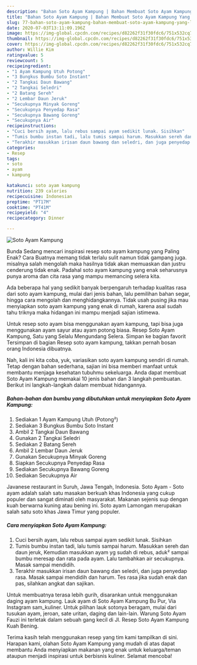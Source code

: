 ```yaml
---
description: "Bahan Soto Ayam Kampung | Bahan Membuat Soto Ayam Kampung Yang Lezat"
title: "Bahan Soto Ayam Kampung | Bahan Membuat Soto Ayam Kampung Yang Lezat"
slug: 77-bahan-soto-ayam-kampung-bahan-membuat-soto-ayam-kampung-yang-lezat
date: 2020-07-03T13:11:09.196Z
image: https://img-global.cpcdn.com/recipes/d82262f31f30fdc6/751x532cq70/soto-ayam-kampung-foto-resep-utama.jpg
thumbnail: https://img-global.cpcdn.com/recipes/d82262f31f30fdc6/751x532cq70/soto-ayam-kampung-foto-resep-utama.jpg
cover: https://img-global.cpcdn.com/recipes/d82262f31f30fdc6/751x532cq70/soto-ayam-kampung-foto-resep-utama.jpg
author: Willie Kim
ratingvalue: 5
reviewcount: 5
recipeingredient:
- "1 Ayam Kampung Utuh Potong"
- "3 Bungkus Bumbu Soto Instant"
- "2 Tangkai Daun Bawang"
- "2 Tangkai Seledri"
- "2 Batang Sereh"
- "2 Lembar Daun Jeruk"
- "Secukupnya Minyak Goreng"
- "Secukupnya Penyedap Rasa"
- "Secukupnya Bawang Goreng"
- "Secukupnya Air"
recipeinstructions:
- "Cuci bersih ayam, lalu rebus sampai ayam sedikit lunak. Sisihkan"
- "Tumis bumbu instan tadi, lalu tumis sampai harum. Masukkan sereh dan daun jeruk, Kemudian masukkan ayam yg sudah di rebus, aduk² sampai bumbu meresap dan rata pada ayam. Lalu tambahkan air secukupnya. Masak sampai mendidih."
- "Terakhir masukkan irisan daun bawang dan seledri, dan juga penyedap rasa. Masak sampai mendidih dan harum. Tes rasa jika sudah enak dan pas, silahkan angkat dan sajikan."
categories:
- Resep
tags:
- soto
- ayam
- kampung

katakunci: soto ayam kampung 
nutrition: 239 calories
recipecuisine: Indonesian
preptime: "PT17M"
cooktime: "PT41M"
recipeyield: "4"
recipecategory: Dinner

---
```



![Soto Ayam Kampung](https://img-global.cpcdn.com/recipes/d82262f31f30fdc6/751x532cq70/soto-ayam-kampung-foto-resep-utama.jpg)

Bunda Sedang mencari inspirasi resep soto ayam kampung yang Paling Enak? Cara Buatnya memang tidak terlalu sulit namun tidak gampang juga. misalnya salah mengolah maka hasilnya tidak akan memuaskan dan justru cenderung tidak enak. Padahal soto ayam kampung yang enak seharusnya punya aroma dan cita rasa yang mampu memancing selera kita.

Ada beberapa hal yang sedikit banyak berpengaruh terhadap kualitas rasa dari soto ayam kampung, mulai dari jenis bahan, lalu pemilihan bahan segar, hingga cara mengolah dan menghidangkannya. Tidak usah pusing jika mau menyiapkan soto ayam kampung yang enak di rumah, karena asal sudah tahu triknya maka hidangan ini mampu menjadi sajian istimewa.

Untuk resep soto ayam bisa menggunakan ayam kampung, tapi bisa juga menggunakan ayam sayur atau ayam potong biasa. Resep Soto Ayam Kampung, Satu yang Selalu Mengundang Selera. Simpan ke bagian favorit Tersimpan di bagian Resep soto ayam kampung, takkan pernah bosan orang Indonesia dibuatnya.


Nah, kali ini kita coba, yuk, variasikan soto ayam kampung sendiri di rumah. Tetap dengan bahan sederhana, sajian ini bisa memberi manfaat untuk membantu menjaga kesehatan tubuhmu sekeluarga. Anda dapat membuat Soto Ayam Kampung memakai 10 jenis bahan dan 3 langkah pembuatan. Berikut ini langkah-langkah dalam membuat hidangannya.

<!--inarticleads1-->

##### Bahan-bahan dan bumbu yang dibutuhkan untuk menyiapkan Soto Ayam Kampung:

1. Sediakan 1 Ayam Kampung Utuh (Potong²)
1. Sediakan 3 Bungkus Bumbu Soto Instant
1. Ambil 2 Tangkai Daun Bawang
1. Gunakan 2 Tangkai Seledri
1. Sediakan 2 Batang Sereh
1. Ambil 2 Lembar Daun Jeruk
1. Gunakan Secukupnya Minyak Goreng
1. Siapkan Secukupnya Penyedap Rasa
1. Sediakan Secukupnya Bawang Goreng
1. Sediakan Secukupnya Air


Javanese restaurant in Suruh, Jawa Tengah, Indonesia. Soto Ayam - Soto ayam adalah salah satu masakan berkuah khas Indonesia yang cukup populer dan sangat diminati oleh masyarakat. Makanan sejenis sup dengan kuah berwarna kuning atau bening ini. Soto ayam Lamongan merupakan salah satu soto khas Jawa Timur yang populer. 

<!--inarticleads2-->

##### Cara menyiapkan Soto Ayam Kampung:

1. Cuci bersih ayam, lalu rebus sampai ayam sedikit lunak. Sisihkan
1. Tumis bumbu instan tadi, lalu tumis sampai harum. Masukkan sereh dan daun jeruk, Kemudian masukkan ayam yg sudah di rebus, aduk² sampai bumbu meresap dan rata pada ayam. Lalu tambahkan air secukupnya. Masak sampai mendidih.
1. Terakhir masukkan irisan daun bawang dan seledri, dan juga penyedap rasa. Masak sampai mendidih dan harum. Tes rasa jika sudah enak dan pas, silahkan angkat dan sajikan.


Untuk membuatnya terasa lebih gurih, disarankan untuk menggunakan daging ayam kampung. Lauk ayam di Soto Ayam Kampung Bu Pur, Via Instagram sam_kuliner. Untuk pilihan lauk sotonya beragam, mulai dari tusukan ayam, jeroan, sate uritan, daging dan lain-lain. Warung Soto Ayam Fauzi ini terletak dalam sebuah gang kecil di Jl. Resep Soto Ayam Kampung Kuah Bening. 

Terima kasih telah menggunakan resep yang tim kami tampilkan di sini. Harapan kami, olahan Soto Ayam Kampung yang mudah di atas dapat membantu Anda menyiapkan makanan yang enak untuk keluarga/teman ataupun menjadi inspirasi untuk berbisnis kuliner. Selamat mencoba!
